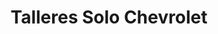 ---
title: "Talleres Solo Chevrolet"
url: /quito/talleres-solo-chevrolet/
shop: reparación de automóviles
---